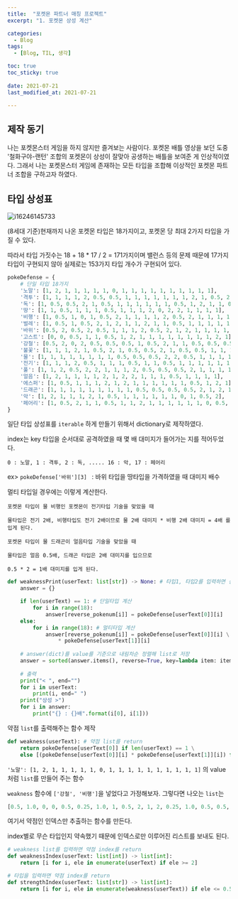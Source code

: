 ```yaml
---
title:  "포켓몬 파트너 매칭 프로젝트"
excerpt: "1. 포켓몬 상성 계산"

categories:
  - Blog
tags:
  - [Blog, TIL, 생각]

toc: true
toc_sticky: true
 
date: 2021-07-21
last_modified_at: 2021-07-21

---
```




## 제작 동기

나는 포켓몬스터 게임을 하지 않지만 즐겨보는 사람이다. 포켓몬 배틀 영상을 보던 도중 '철화구야-랜턴' 조합의 포켓몬이 상성이 잘맞아 공생하는 배틀을 보여준 게 인상적이였다.  그래서 나는 포켓몬스터 게임에 존재하는 모든 타입을 조합해 이상적인 포켓몬 파트너 조합을 구하고자 하였다.

## 타입 상성표

![i16246145733](https://user-images.githubusercontent.com/76248669/126361024-74513612-4c6e-4726-aaac-115ff4350d67.png)

(8세대 기준)현재까지 나온 포켓몬 타입은 18가지이고, 포켓몬 당 최대 2가지 타입을 가질 수 있다.

따라서 타입 가짓수는 18 + 18 * 17 / 2 = 171가지이며 밸런스 등의 문제 때문에 17가지 타입이 구현되지 않아 실제로는 153가지 타입 개수가 구현되어 있다.

```python
pokeDefense = {
    # 단일 타입 18가지
    '노말': [1, 2, 1, 1, 1, 1, 1, 0, 1, 1, 1, 1, 1, 1, 1, 1, 1, 1],
    '격투': [1, 1, 1, 1, 2, 0.5, 0.5, 1, 1, 1, 1, 1, 1, 1, 2, 1, 0.5, 2],
    '독': [1, 0.5, 0.5, 2, 1, 0.5, 1, 1, 1, 1, 1, 1, 0.5, 1, 2, 1, 1, 0.5],
    '땅': [1, 1, 0.5, 1, 1, 1, 0.5, 1, 1, 1, 2, 0, 2, 2, 1, 1, 1, 1],
    '비행': [1, 0.5, 1, 0, 1, 0.5, 2, 1, 1, 1, 1, 2, 0.5, 2, 1, 1, 1, 1],
    '벌레': [1, 0.5, 1, 0.5, 2, 1, 2, 1, 1, 2, 1, 1, 0.5, 1, 1, 1, 1, 1],
    '바위': [0.5, 2, 0.5, 2, 0.5, 1, 1, 1, 2, 0.5, 2, 1, 2, 1, 1, 1, 1, 1],
    '고스트': [0, 0, 0.5, 1, 1, 0.5, 1, 2, 1, 1, 1, 1, 1, 1, 1, 1, 2, 1],
    '강철': [0.5, 2, 0, 2, 0.5, 0.5, 0.5, 1, 0.5, 2, 1, 1, 0.5, 0.5, 0.5, 0.5, 1, 0.5],
    '불꽃': [1, 1, 1, 2, 1, 0.5, 2, 1, 0.5, 0.5, 2, 1, 0.5, 0.5, 1, 1, 1, 0.5],
    '물': [1, 1, 1, 1, 1, 1, 1, 1, 0.5, 0.5, 0.5, 2, 2, 0.5, 1, 1, 1, 1],
    '전기': [1, 1, 1, 2, 0.5, 1, 1, 1, 0.5, 1, 1, 0.5, 1, 1, 1, 1, 1, 1],
    '풀': [1, 1, 2, 0.5, 2, 2, 1, 1, 1, 2, 0.5, 0.5, 0.5, 2, 1, 1, 1, 1],
    '얼음': [1, 2, 1, 1, 1, 1, 2, 1, 2, 2, 1, 1, 1, 0.5, 1, 1, 1, 1],
    '에스퍼': [1, 0.5, 1, 1, 1, 2, 1, 2, 1, 1, 1, 1, 1, 1, 0.5, 1, 2, 1],
    '드래곤': [1, 1, 1, 1, 1, 1, 1, 1, 1, 0.5, 0.5, 0.5, 0.5, 2, 1, 2, 1, 2],
    '악': [1, 2, 1, 1, 1, 2, 1, 0.5, 1, 1, 1, 1, 1, 1, 0, 1, 0.5, 2],
    '페어리': [1, 0.5, 2, 1, 1, 0.5, 1, 1, 2, 1, 1, 1, 1, 1, 1, 0, 0.5, 1],
}
```

일단 타입 상성표를 ```iterable``` 하게 만들기 위해서 dictionary로 제작하였다.

index는 key 타입을 순서대로 공격하였을 때 몇 배 대미지가 들어가는 지를 적어두었다.

`0 : 노말, 1 : 격투, 2 : 독, ..... 16 : 악, 17 : 페어리`

ex> `pokeDefense['바위'][3] ` :  바위 타입을 땅타입을 가격하였을 때 대미지 배수





멀티 타입일 경우에는 이렇게 계산한다.

```
포켓몬 타입이 물 비행인 포켓몬이 전기타입 기술을 맞았을 때

물타입은 전기 2배, 비행타입도 전기 2배이므로 물 2배 대미지 * 비행 2배 대미지 = 4배 를 입게 된다.
```

```
포켓몬 타입이 물 드래곤이 얼음타입 기술을 맞았을 때

물타입은 얼음 0.5배, 드래곤 타입은 2배 대미지를 입으므로

0.5 * 2 = 1배 대미지를 입게 된다.
```







```python
def weaknessPrint(userText: list[str]) -> None: # 타입1, 타입2를 입력하면 상성표를 출력
    answer = {}

    if len(userText) == 1: # 단일타입 계산
        for i in range(18):
            answer[reverse_pokenum[i]] = pokeDefense[userText[0]][i]
    else:    
        for i in range(18): # 멀티타입 계산
            answer[reverse_pokenum[i]] = pokeDefense[userText[0]][i] \
                * pokeDefense[userText[1]][i]
    
    # answer(dict)를 value를 기준으로 내림차순 정렬해 list로 저장
    answer = sorted(answer.items(), reverse=True, key=lambda item: item[1])
    
    # 출력
    print("< ", end="")
    for i in userText:
        print(i, end=" ")
    print("상성 >")
    for i in answer:
        print("{} : {}배".format(i[0], i[1]))
```



약점 `list`를 출력해주는 함수 제작

```python
def weakness(userText): # 약점 list를 return
    return pokeDefense[userText[0]] if len(userText) == 1 \
    else [(pokeDefense[userText[0]][i] * pokeDefense[userText[1]][i]) for i in range(18)]
```

```'노말': [1, 2, 1, 1, 1, 1, 1, 0, 1, 1, 1, 1, 1, 1, 1, 1, 1, 1]``` 의 value처럼 `list`를 만들어 주는 함수



`weakness` 함수에 `['강철', '비행']`을 넣었다고 가정해보자. 그렇다면 나오는 `list`는

```python
[0.5, 1.0, 0, 0, 0.5, 0.25, 1.0, 1, 0.5, 2, 1, 2, 0.25, 1.0, 0.5, 0.5, 1, 0.5]
```

여기서 약점인 인덱스만 추출하는 함수를 만든다.

index별로 무슨 타입인지 약속했기 때문에 인덱스로만 이루어진 리스트를 보내도 된다.

```python
# weakness list를 입력하면 약점 index를 return
def weaknessIndex(userText: list[int]) -> list[int]:  
    return [i for i, ele in enumerate(userText) if ele >= 2]

# 타입을 입력하면 약점 index를 return
def strengthIndex(userText: list[str]) -> list[int]:  
    return [i for i, ele in enumerate(weakness(userText)) if ele <= 0.5]
```

